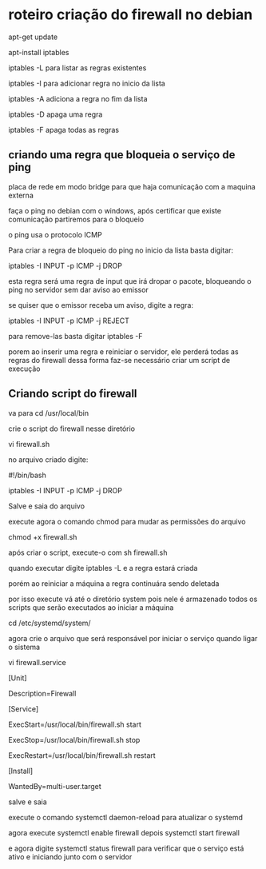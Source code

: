 # roteiro criação do firewall no debian

apt-get update

apt-install iptables

iptables -L para listar as regras existentes

iptables -I para adicionar regra no inicio da lista

iptables -A adiciona a regra no fim da lista

iptables -D apaga uma regra

iptables -F apaga todas as regras

## criando uma regra que bloqueia o serviço de ping

placa de rede em modo bridge para que haja comunicação com a maquina externa

faça o ping no debian com o windows, após certificar que existe comunicação partiremos para o bloqueio

o ping usa o protocolo ICMP

Para criar a regra de bloqueio do ping no inicio da lista basta digitar:

iptables -I INPUT -p ICMP -j DROP

esta regra será uma regra de input que irá dropar o pacote, bloqueando o ping no servidor sem dar aviso ao emissor

se quiser que o emissor receba um aviso, digite a regra:

iptables -I INPUT -p ICMP -j REJECT 

para remove-las basta digitar iptables -F

porem ao inserir uma regra e reiniciar o servidor, ele perderá todas as regras do firewall
dessa forma faz-se necessário criar um script de execução

## Criando script do firewall

va para cd /usr/local/bin

crie o script do firewall nesse diretório

vi firewall.sh

no arquivo criado digite:

#!/bin/bash

iptables -I INPUT -p ICMP -j DROP

Salve e saia do arquivo

execute agora o comando chmod para mudar as permissões do arquivo

chmod +x firewall.sh

após criar o script, execute-o com sh firewall.sh

quando executar digite iptables -L e a regra estará criada

porém ao reiniciar a máquina a regra continuára sendo deletada

por isso execute vá até o diretório system pois nele é armazenado todos os scripts que serão executados ao iniciar a máquina

cd /etc/systemd/system/

agora crie o arquivo que será responsável por iniciar o serviço quando ligar o sistema

vi firewall.service

[Unit]

Description=Firewall

[Service]

ExecStart=/usr/local/bin/firewall.sh start

ExecStop=/usr/local/bin/firewall.sh stop

ExecRestart=/usr/local/bin/firewall.sh restart


[Install]

WantedBy=multi-user.target

salve e saia

execute o comando systemctl daemon-reload para atualizar o systemd

agora execute systemctl enable firewall depois systemctl start firewall

e agora digite systemctl status firewall para verificar que o serviço está ativo e iniciando junto com o servidor
